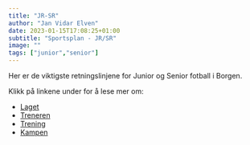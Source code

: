 ```yaml
---
title: "JR-SR"
author: "Jan Vidar Elven"
date: 2023-01-15T17:08:25+01:00
subtitle: "Sportsplan - JR/SR"
image: ""
tags: ["junior","senior"]
---
```


Her er de viktigste retningslinjene for Junior og Senior fotball i Borgen.

Klikk på linkene under for å lese mer om:

- [Laget](/page/sportsplan/JR-SR/laget/)
- [Treneren](/page/sportsplan/JR-SR/treneren/)
- [Trening](/page/sportsplan/JR-SR/trening/)
- [Kampen](/page/sportsplan/JR-SR/kampen/)
